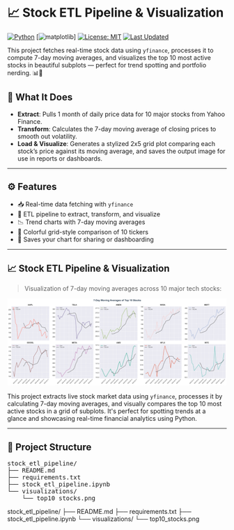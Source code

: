 # 📈 Stock ETL Pipeline & Visualization

[![Python](https://img.shields.io/badge/Python-3.9%2B-blue?logo=python)](https://www.python.org/)
[![matplotlib](https://img.shields.io/badge/Matplotlib-Visualization-orange?logo=plotly)]
[![License: MIT](https://img.shields.io/badge/License-MIT-yellow.svg)](LICENSE)
[![Last Updated](https://img.shields.io/badge/Updated-2025-green)]()

This project fetches real-time stock data using `yfinance`, processes it to compute 7-day moving averages, and visualizes the top 10 most active stocks in beautiful subplots — perfect for trend spotting and portfolio nerding. 📊🚀


## 🔄 What It Does

- **Extract**: Pulls 1 month of daily price data for 10 major stocks from Yahoo Finance.
- **Transform**: Calculates the 7-day moving average of closing prices to smooth out volatility.
- **Load & Visualize**: Generates a stylized 2x5 grid plot comparing each stock’s price against its moving average, and saves the output image for use in reports or dashboards.




---

## ⚙️ Features

- 📥 Real-time data fetching with `yfinance`
- 🔄 ETL pipeline to extract, transform, and visualize
- 📉 Trend charts with 7-day moving averages
- 🎨 Colorful grid-style comparison of 10 tickers
- 💾 Saves your chart for sharing or dashboarding

---

##  📈 Stock ETL Pipeline & Visualization

> Visualization of 7-day moving averages across 10 major tech stocks:

![Top 10 Stocks](https://raw.githubusercontent.com/ravwy/stock-etl-pipeline/main/visualizations/top10_stocks.png)




This project extracts live stock market data using `yfinance`, processes it by calculating 7-day moving averages, and visually compares the top 10 most active stocks in a grid of subplots. It's perfect for spotting trends at a glance and showcasing real-time financial analytics using Python.

---



## 📁 Project Structure

<pre>
stock_etl_pipeline/
├── README.md
├── requirements.txt
├── stock_etl_pipeline.ipynb
└── visualizations/
    └── top10_stocks.png
</pre>

stock_etl_pipeline/
├── README.md
├── requirements.txt
├── stock_etl_pipeline.ipynb
└── visualizations/
    └── top10_stocks.png


